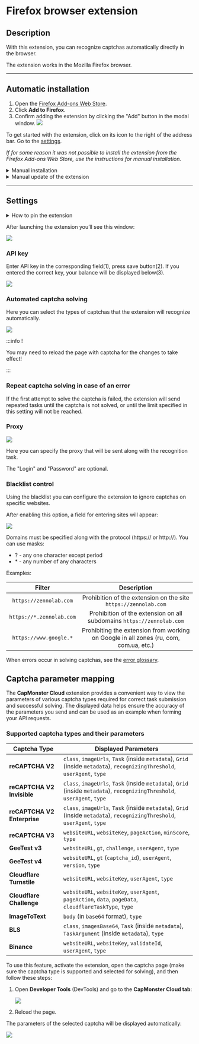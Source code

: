 ﻿---
sidebar_position: 1
sidebar_label: Firefox browser extension
---

# Firefox browser extension

## Description
With this extension, you can recognize captchas automatically directly in the browser.

The extension works in the Mozilla Firefox browser.

-----
## Automatic installation
1. Open the [Firefox Add-ons Web Store](https://addons.mozilla.org/en-US/firefox/addon/capmonster-cloud/).
2. Click **Add to Firefox**.
3. Confirm adding the extension by clicking the "Add" button in the modal window.
   ![](./images/extension-main-firefox/modal.png)

To get started with the extension, click on its icon to the right of the address bar. Go to the [settings](extension-firefox.md#settings).

*If for some reason it was not possible to install the extension from the Firefox Add-ons Web Store, use the instructions for manual installation.*

<details>
    <summary>Manual installation</summary>

1. Download the [archive with the extension](https://zenno.link/firefox-actual-build).

2. Open the Firefox browser and go to work with extensions:
   ![](./images/extension-main-firefox/extension-menu.png)
   
3. Click the gear button, in the drop-down list that opens, select "Install add-on from file..."
   ![](./images/extension-main-firefox/extension-installation.png)
   
4. Select the downloaded archive with the extension.

5. After downloading the extension, go to "Manage Your Extensions" and click on the installed extension. 
   ![](./images/extension-main-firefox/extension1.png)
   
6. Go to the "Permissions" tab and make sure that all permissions are granted.
   ![](./images/extension-main-firefox/extension2.png)
</details>

<details>
    <summary>Manual update of the extension</summary>

If you are installing the extension over the previous version, then when you update the original extension files, you also need to click the update button on the "Extensions" page (how to open this page is described above in the "Manual installation" section).
</details>

-----
## Settings
<details>
    <summary>How to pin the extension</summary>

By default, a newly installed extension is automatically pinned to the browser panel. 
   ![](./images/extension-main-firefox/extension-panel.png)
</details>

After launching the extension you’ll see this window:

![](./images/extension-main-firefox/ext.screen.enf.png)
### <a name="id-browserextension-apikey"></a>API key
Enter API key in the corresponding field(1), press save button(2). If you entered the correct key, your balance will be displayed below(3).

![](./images/extension-main-firefox/api-key.png)
### <a name="id-browserextension-automaticcaptchasolving"></a>Automated captcha solving
Here you can select the types of captchas that the extension will recognize automatically.

![](./images/extension-main-firefox/extension.examplef.png)

:::info !

You may need to reload the page with captcha for the changes to take effect!

:::
### <a name="id-browserextension-repeatcaptchasolvingincaseofanerror"></a>Repeat captcha solving in case of an error
If the first attempt to solve the captcha is failed, the extension will send repeated tasks until the captcha is not solved, or until the limit specified in this setting will not be reached.
### <a name="id-browserextension-proxy"></a>Proxy
![](./images/extension-main-firefox/proxy.png) 

Here you can specify the proxy that will be sent along with the recognition task.

The "Login" and "Password" are optional.
### <a name="id-browserextension-blacklistcontrol"></a>Blacklist control
Using the blacklist you can configure the extension to ignore captchas on specific websites.

After enabling this option, a field for entering sites will appear:

![](./images/extension-main-firefox/blacklist-control.png)

Domains must be specified along with the protocol (https:// or http://).
You can use masks:

- ? - any one character except period
- \* - any number of any characters

Examples:

|**Filter**|**Description**|
| :-: | :-: |
|`https://zennolab.com`|Prohibition of the extension on the site `https://zennolab.com`|
|`https://*.zennolab.com`|Prohibition of the extension on all subdomains `https://zennolab.com`|
|`https://www.google.*`|Prohibiting the extension from working on Google in all zones (ru, com, com.ua, etc.)|

When errors occur in solving captchas, see the [error glossary](/api/api-errors.md).

## Captcha parameter mapping

The **CapMonster Cloud** extension provides a convenient way to view the parameters of various captcha types required for correct task submission and successful solving. The displayed data helps ensure the accuracy of the parameters you send and can be used as an example when forming your API requests.

### Supported captcha types and their parameters

| Captcha Type                | Displayed Parameters                                                                                                      |
| --------------------------- | ------------------------------------------------------------------------------------------------------------------------- |
| **reCAPTCHA V2**            | `class`, `imageUrls`, `Task` (inside `metadata`), `Grid` (inside `metadata`), `recognizingThreshold`, `userAgent`, `type` |
| **reCAPTCHA V2 Invisible**  | `class`, `imageUrls`, `Task` (inside `metadata`), `Grid` (inside `metadata`), `recognizingThreshold`, `userAgent`, `type` |
| **reCAPTCHA V2 Enterprise** | `class`, `imageUrls`, `Task` (inside `metadata`), `Grid` (inside `metadata`), `recognizingThreshold`, `userAgent`, `type` |
| **reCAPTCHA V3**            | `websiteURL`, `websiteKey`, `pageAction`, `minScore`, `type`                                                              |
| **GeeTest v3**              | `websiteURL`, `gt`, `challenge`, `userAgent`, `type`                                                                      |
| **GeeTest v4**              | `websiteURL`, `gt` (`captcha_id`), `userAgent`, `version`, `type`                                                         |
| **Cloudflare Turnstile**    | `websiteURL`, `websiteKey`, `userAgent`, `type`                                                                           |
| **Cloudflare Challenge**    | `websiteURL`, `websiteKey`, `userAgent`, `pageAction`, `data`, `pageData`, `cloudflareTaskType`, `type`                   |
| **ImageToText**             | `body` (in `base64` format), `type`                                                                                       |
| **BLS**                     | `class`, `imagesBase64`, `Task` (inside `metadata`), `TaskArgument` (inside `metadata`), `type`                           |
| **Binance**                 | `websiteURL`, `websiteKey`, `validateId`, `userAgent`, `type`                                                             |

To use this feature, activate the extension, open the captcha page (make sure the captcha type is supported and selected for solving), and then follow these steps:

1. Open **Developer Tools** (DevTools) and go to the **CapMonster Cloud tab**:  
   
   ![](./images/extension-main-firefox/params_extenstion2.png)

2. Reload the page.

The parameters of the selected captcha will be displayed automatically:  

![](./images/extension-main-firefox/params_extenstion3.png)